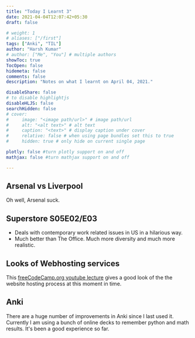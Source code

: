 ```yaml
---
title: "Today I Learnt 3"
date: 2021-04-04T12:07:42+05:30
draft: false

# weight: 1
# aliases: ["/first"]
tags: ["Anki", "TIL"]
author: "Harsh Kumar"
# author: ["Me", "You"] # multiple authors
showToc: true
TocOpen: false
hidemeta: false
comments: false
description: "Notes on what I learnt on April 04, 2021."

disableShare: false
# to disable highlightjs
disableHLJS: false
searchHidden: false
# cover:
#     image: "<image path/url>" # image path/url
#     alt: "<alt text>" # alt text
#     caption: "<text>" # display caption under cover
#     relative: false # when using page bundles set this to true
#     hidden: true # only hide on current single page

plotly: false #turn plotly support on and off
mathjax: false #turn mathjax support on and off

---
```

## Arsenal vs Liverpool

Oh well, Arsenal suck.

## Superstore S05E02/E03

- Deals with contemporary work related issues in US in a hilarious way.
- Much better than The Office. Much more diversity and much more realistic.

## Looks of Webhosting services

This [freeCodeCamp.org youtube lecture](https://youtu.be/NQP89ish9t8) gives a good look of the the website hosting process at this moment in time.

## Anki

There are a huge number of improvements in Anki since I last used it. Currently I am using a bunch of online decks to remember python and math results. It's been a good experience so far.
